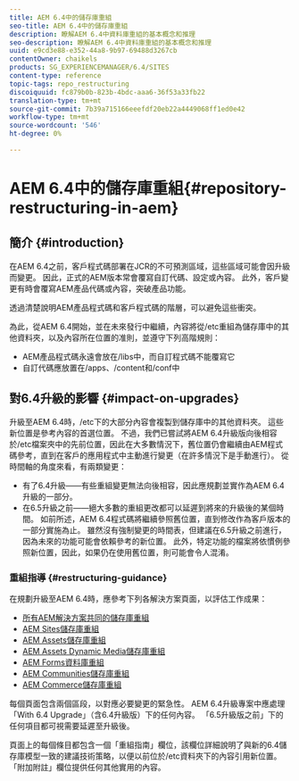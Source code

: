 ```yaml
---
title: AEM 6.4中的儲存庫重組
seo-title: AEM 6.4中的儲存庫重組
description: 瞭解AEM 6.4中資料庫重組的基本概念和推理
seo-description: 瞭解AEM 6.4中資料庫重組的基本概念和推理
uuid: e9cd3e88-e352-44a8-9b97-69488d3267cb
contentOwner: chaikels
products: SG_EXPERIENCEMANAGER/6.4/SITES
content-type: reference
topic-tags: repo_restructuring
discoiquuid: fc879b0b-823b-4bdc-aaa6-36f53a33fb22
translation-type: tm+mt
source-git-commit: 7b39a715166eeefdf20eb22a4449068ff1ed0e42
workflow-type: tm+mt
source-wordcount: '546'
ht-degree: 0%

---
```



# AEM 6.4中的儲存庫重組{#repository-restructuring-in-aem}

## 簡介 {#introduction}

在AEM 6.4之前，客戶程式碼部署在JCR的不可預測區域，這些區域可能會因升級而變更。 因此，正式的AEM版本常會覆寫自訂代碼、設定或內容。 此外，客戶變更有時會覆寫AEM產品代碼或內容，突破產品功能。

透過清楚說明AEM產品程式碼和客戶程式碼的階層，可以避免這些衝突。

為此，從AEM 6.4開始，並在未來發行中繼續，內容將從/etc重組為儲存庫中的其他資料夾，以及內容所在位置的准則，並遵守下列高階規則：

* AEM產品程式碼永遠會放在/libs中，而自訂程式碼不能覆寫它
* 自訂代碼應放置在/apps、/content和/conf中

## 對6.4升級的影響 {#impact-on-upgrades}

升級至AEM 6.4時，/etc下的大部分內容會複製到儲存庫中的其他資料夾。 這些新位置是參考內容的首選位置。 不過，我們已嘗試將AEM 6.4升級版向後相容於/etc檔案夾中的先前位置，因此在大多數情況下，舊位置仍會繼續由AEM程式碼參考，直到在客戶的應用程式中主動進行變更（在許多情況下是手動進行）。 從時間軸的角度來看，有兩類變更：

* 有了6.4升級——有些重組變更無法向後相容，因此應規劃並實作為AEM 6.4升級的一部分。
* 在6.5升級之前——絕大多數的重組更改都可以延遲到將來的升級後的某個時間。 如前所述，AEM 6.4程式碼將繼續參照舊位置，直到修改作為客戶版本的一部分實施為止。 雖然沒有強制變更的時間表，但建議在6.5升級之前進行，因為未來的功能可能會依賴參考的新位置。 此外，特定功能的檔案將依慣例參照新位置，因此，如果仍在使用舊位置，則可能會令人混淆。

### 重組指導 {#restructuring-guidance}

在規劃升級至AEM 6.4時，應參考下列各解決方案頁面，以評估工作成果：

* [所有AEM解決方案共同的儲存庫重組](/help/sites-deploying/all-repository-restructuring-in-aem-6-4.md)
* [AEM Sites儲存庫重組](/help/sites-deploying/sites-repository-restructuring-in-aem-6-4.md)
* [AEM Assets儲存庫重組](/help/sites-deploying/assets-repository-restructuring-in-aem-6-4.md)
* [AEM Assets Dynamic Media儲存庫重組](/help/sites-deploying/dynamicmedia-repository-restructuring-in-aem-6-4.md)
* [AEM Forms資料庫重組](/help/sites-deploying/forms-repository-restructuring-in-aem-6-4.md)
* [AEM Communities儲存庫重組](/help/sites-deploying/communities-repository-restructuring-in-aem-6-4.md)
* [AEM Commerce儲存庫重組](/help/sites-deploying/ecommerce-repository-restructuring-in-aem-6-4.md)

每個頁面包含兩個區段，以對應必要變更的緊急性。 AEM 6.4升級專案中應處理「With 6.4 Upgrade」（含6.4升級版）下的任何內容。 「6.5升級版之前」下的任何項目都可視需要延遲至升級後。

頁面上的每個條目都包含一個「重組指南」欄位，該欄位詳細說明了與新的6.4儲存庫模型一致的建議技術策略，以便以前位於/etc資料夾下的內容引用新位置。 「附加附註」欄位提供任何其他實用的內容。
